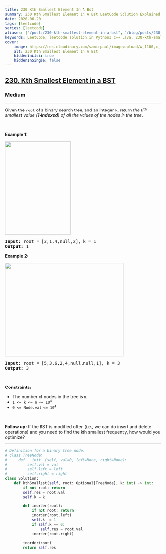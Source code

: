```yaml
---
title: 230 Kth Smallest Element In A Bst
summary: 230 Kth Smallest Element In A Bst LeetCode Solution Explained
date: 2020-06-20
tags: [leetcode]
series: [leetcode]
aliases: ["/posts/230-kth-smallest-element-in-a-bst", "/blog/posts/230-kth-smallest-element-in-a-bst", "/230-kth-smallest-element-in-a-bst"]
keywords: LeetCode, leetcode solution in Python3 C++ Java, 230-kth-smallest-element-in-a-bst solution
cover:
    image: https://res.cloudinary.com/samirpaul/image/upload/w_1100,c_fit,co_rgb:FFFFFF,l_text:Arial_70_bold:230 Kth Smallest Element In A Bst/problem-solving.webp
    alt: 230 Kth Smallest Element In A Bst
    hiddenInList: true
    hiddenInSingle: false
---
```



<h2><a href="https://leetcode.com/problems/kth-smallest-element-in-a-bst/">230. Kth Smallest Element in a BST</a></h2><h3>Medium</h3><hr><div><p>Given the <code>root</code> of a binary search tree, and an integer <code>k</code>, return <em>the</em> <code>k<sup>th</sup></code> <em>smallest value (<strong>1-indexed</strong>) of all the values of the nodes in the tree</em>.</p>

<p>&nbsp;</p>
<p><strong>Example 1:</strong></p>
<img alt="" src="https://assets.leetcode.com/uploads/2021/01/28/kthtree1.jpg" style="width: 212px; height: 301px;">
<pre><strong>Input:</strong> root = [3,1,4,null,2], k = 1
<strong>Output:</strong> 1
</pre>

<p><strong>Example 2:</strong></p>
<img alt="" src="https://assets.leetcode.com/uploads/2021/01/28/kthtree2.jpg" style="width: 382px; height: 302px;">
<pre><strong>Input:</strong> root = [5,3,6,2,4,null,null,1], k = 3
<strong>Output:</strong> 3
</pre>

<p>&nbsp;</p>
<p><strong>Constraints:</strong></p>

<ul>
	<li>The number of nodes in the tree is <code>n</code>.</li>
	<li><code>1 &lt;= k &lt;= n &lt;= 10<sup>4</sup></code></li>
	<li><code>0 &lt;= Node.val &lt;= 10<sup>4</sup></code></li>
</ul>

<p>&nbsp;</p>
<p><strong>Follow up:</strong> If the BST is modified often (i.e., we can do insert and delete operations) and you need to find the kth smallest frequently, how would you optimize?</p>
</div>

---




```python
# Definition for a binary tree node.
# class TreeNode:
#     def __init__(self, val=0, left=None, right=None):
#         self.val = val
#         self.left = left
#         self.right = right
class Solution:
    def kthSmallest(self, root: Optional[TreeNode], k: int) -> int:
        if not root: return
        self.res = root.val
        self.k = k
        
        def inorder(root):
            if not root: return
            inorder(root.left)
            self.k -= 1
            if self.k == 0:
                self.res = root.val
            inorder(root.right)
        
        inorder(root)
        return self.res
```
